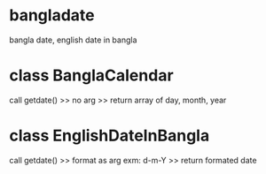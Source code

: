 # bangladate
bangla date, english date in bangla

# class BanglaCalendar
call getdate() >> no arg >> return array of day, month, year

# class EnglishDateInBangla
call getdate() >> format as arg exm: d-m-Y >> return formated date

